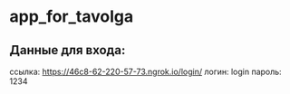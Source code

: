 # app_for_tavolga

## Данные для входа:
ссылка: https://46c8-62-220-57-73.ngrok.io/login/
логин: login
пароль: 1234
